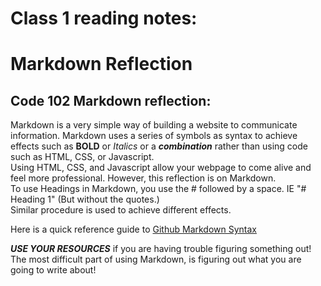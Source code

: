 # Class 1 reading notes:  

# Markdown Reflection  
## Code 102 Markdown reflection:  
Markdown is a very simple way of building a website to communicate information. Markdown uses a series of symbols as syntax to achieve 
effects such as **BOLD** or *Italics* or a ***combination*** rather than using code such as HTML, CSS, or Javascript.  
Using HTML, CSS, and Javascript allow your webpage to come alive and feel more professional. However, this reflection is on Markdown.  
To use Headings in Markdown, you use the # followed by a space. IE "# Heading 1" (But without the quotes.)  
Similar procedure is used to achieve different effects.

Here is a quick reference guide to [Github Markdown Syntax](https://docs.github.com/en/get-started/writing-on-github/getting-started-with-writing-and-formatting-on-github/basic-writing-and-formatting-syntax)

***USE YOUR RESOURCES*** if you are having trouble figuring something out!  
The most difficult part of using Markdown, is figuring out what you are going to write about!
